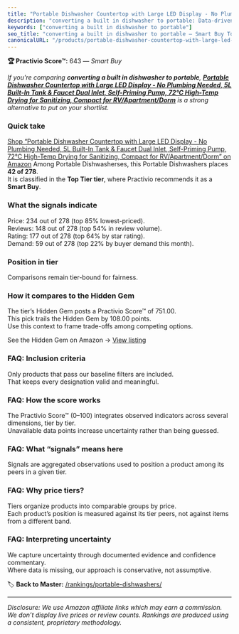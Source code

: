 ```yaml
---
title: "Portable Dishwasher Countertop with Large LED Display - No Plumbing Needed, 5L Built-In Tank & Faucet Dual Inlet, Self-Priming Pump, 72℃ High-Temp Drying for Sanitizing, Compact for RV/Apartment/Dorm"
description: "converting a built in dishwasher to portable: Data-driven within Top Tier ranking using the Practivio Score™. Positioned by quality, value, demand, findability…"
keywords: ["converting a built in dishwasher to portable"]
seo_title: "converting a built in dishwasher to portable — Smart Buy Top Tier (2025)"
canonicalURL: "/products/portable-dishwasher-countertop-with-large-led-display-no-plumbing-needed-5l-built-in-tank-faucet-dual-inlet-self-priming-pump-72C-high-temp-drying-for-sanitizing-compact-for-rvapartmentdorm-B0F6MXQ76W/"
---
```


**🏆 Practivio Score™:** 643 — _Smart Buy_


*If you're comparing **converting a built in dishwasher to portable**, **[Portable Dishwasher Countertop with Large LED Display - No Plumbing Needed, 5L Built-In Tank & Faucet Dual Inlet, Self-Priming Pump, 72℃ High-Temp Drying for Sanitizing, Compact for RV/Apartment/Dorm](https://www.amazon.com/dp/B0F6MXQ76W?tag=practivio-20)** is a strong alternative to put on your shortlist.*
### Quick take
[Shop “Portable Dishwasher Countertop with Large LED Display - No Plumbing Needed, 5L Built-In Tank & Faucet Dual Inlet, Self-Priming Pump, 72℃ High-Temp Drying for Sanitizing, Compact for RV/Apartment/Dorm” on Amazon](https://www.amazon.com/dp/B0F6MXQ76W?tag=practivio-20)
Among Portable Dishwasherses, this Portable Dishwashers places **42 of 278**.  
It is classified in the **Top Tier tier**, where Practivio recommends it as a **Smart Buy**.

### What the signals indicate
Price: 234 out of 278 (top 85% lowest-priced).  
Reviews: 148 out of 278 (top 54% in review volume).  
Rating: 177 out of 278 (top 64% by star rating).  
Demand: 59 out of 278 (top 22% by buyer demand this month).

### Position in tier
Comparisons remain tier-bound for fairness.

### How it compares to the Hidden Gem
The tier’s Hidden Gem posts a Practivio Score™ of 751.00.  
This pick trails the Hidden Gem by 108.00 points.  
Use this context to frame trade-offs among competing options.  

See the Hidden Gem on Amazon → [View listing](https://www.amazon.com/dp/B08N6WV3HX?tag=practivio-20)

### FAQ: Inclusion criteria
Only products that pass our baseline filters are included.  
That keeps every designation valid and meaningful.

### FAQ: How the score works
The Practivio Score™ (0–100) integrates observed indicators across several dimensions, tier by tier.  
Unavailable data points increase uncertainty rather than being guessed.

### FAQ: What “signals” means here
Signals are aggregated observations used to position a product among its peers in a given tier.

### FAQ: Why price tiers?
Tiers organize products into comparable groups by price.  
Each product’s position is measured against its tier peers, not against items from a different band.

### FAQ: Interpreting uncertainty
We capture uncertainty through documented evidence and confidence commentary.  
Where data is missing, our approach is conservative, not assumptive.


🏷️ **Back to Master:** [/rankings/portable-dishwashers/](/rankings/portable-dishwashers/)

---
_Disclosure: We use Amazon affiliate links which may earn a commission. We don’t display live prices or review counts. Rankings are produced using a consistent, proprietary methodology._
